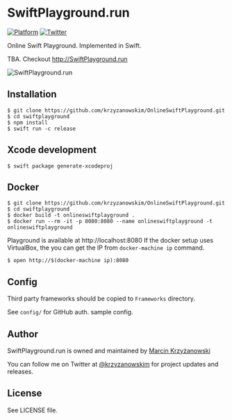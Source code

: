 # SwiftPlayground.run

[![Platform](https://img.shields.io/badge/Platforms-macOS%20%7C%20Linux-4E4E4E.svg?colorA=28a745)](#installation)
[![Twitter](https://img.shields.io/badge/twitter-@krzyzanowskim-blue.svg?style=flat&colorB=64A5DE&label=Twitter)](http://twitter.com/krzyzanowskim)

Online Swift Playground. Implemented in Swift.

TBA. Checkout http://SwiftPlayground.run

![SwiftPlayground.run](https://swiftplayground.run/assets/screenshot.png)

## Installation

```
$ git clone https://github.com/krzyzanowskim/OnlineSwiftPlayground.git
$ cd swiftplayground
$ npm install
$ swift run -c release
```

## Xcode development

```
$ swift package generate-xcodeproj
```

## Docker

```
$ git clone https://github.com/krzyzanowskim/OnlineSwiftPlayground.git
$ cd swiftplayground
$ docker build -t onlineswiftplayground .
$ docker run --rm -it -p 8080:8080 --name onlineswiftplayground -t onlineswiftplayground
```

Playground is available at http://localhost:8080
If the docker setup uses VirtualBox, the you can get the IP from `docker-machine ip` command.

```
$ open http://$(docker-machine ip):8080
```

## Config

Third party frameworks should be copied to `Frameworks` directory.

See `config/` for GitHub auth. sample config.

## Author

SwiftPlayground.run is owned and maintained by [Marcin Krzyżanowski](http://www.krzyzanowskim.com)

You can follow me on Twitter at [@krzyzanowskim](http://twitter.com/krzyzanowskim) for project updates and releases.

## License

See LICENSE file.
